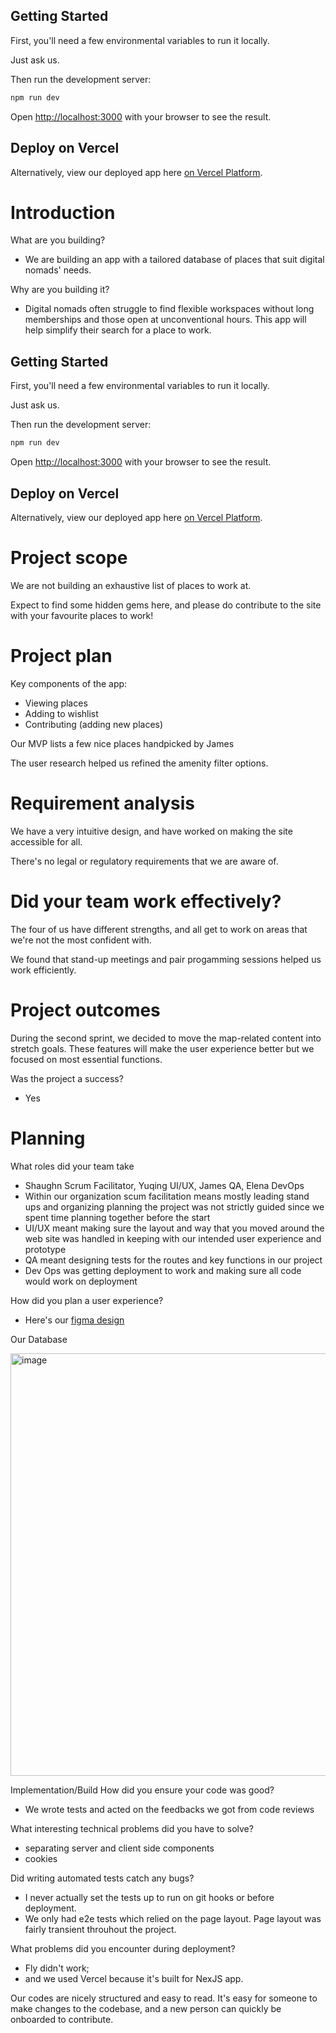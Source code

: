 ## Getting Started

First, you'll need a few environmental variables to run it locally.

Just ask us.

Then run the development server:

```bash
npm run dev
```

Open [http://localhost:3000](http://localhost:3000) with your browser to see the result.

## Deploy on Vercel

Alternatively, view our deployed app here [on Vercel Platform](desk-mooovements.vercel.app).

# Introduction

What are you building?

- We are building an app with a tailored database of places that suit digital nomads' needs.

Why are you building it?

- Digital nomads often struggle to find flexible workspaces without long memberships and those open at unconventional hours. This app will help simplify their search for a place to work.

## Getting Started

First, you'll need a few environmental variables to run it locally.

Just ask us.

Then run the development server:

```bash
npm run dev
```

Open [http://localhost:3000](http://localhost:3000) with your browser to see the result.

## Deploy on Vercel

Alternatively, view our deployed app here [on Vercel Platform](https://desk-mooovements-1b004ndx5-elenas-projects-f436e785.vercel.app/).

# Project scope

We are not building an exhaustive list of places to work at.

Expect to find some hidden gems here, and please do contribute to the site with your favourite places to work!

# Project plan

Key components of the app:

- Viewing places
- Adding to wishlist
- Contributing (adding new places)

Our MVP lists a few nice places handpicked by James

The user research helped us refined the amenity filter options.

# Requirement analysis

We have a very intuitive design, and have worked on making the site accessible for all.

There's no legal or regulatory requirements that we are aware of.

# Did your team work effectively?

The four of us have different strengths, and all get to work on areas that we're not the most confident with.

We found that stand-up meetings and pair progamming sessions helped us work efficiently.

# Project outcomes

During the second sprint, we decided to move the map-related content into stretch goals.
These features will make the user experience better but we focused on most essential functions.

Was the project a success?

- Yes

# Planning

What roles did your team take

- Shaughn Scrum Facilitator, Yuqing UI/UX, James QA, Elena DevOps
- Within our organization scum facilitation means mostly leading stand ups and organizing planning the project was not strictly guided since we spent time planning together before the start
- UI/UX meant making sure the layout and way that you moved around the web site was handled in keeping with our intended user experience and prototype
- QA meant designing tests for the routes and key functions in our project
- Dev Ops was getting deployment to work and making sure all code would work on deployment

How did you plan a user experience?

- Here's our [figma design](https://www.figma.com/file/NZccojtf3RhwXvdxG5C9FQ/Moooooooo?type=design&node-id=1%3A24&mode=design&t=GJhzZSfMuFg0gEDv-1)

Our Database

<img width="676" alt="image" src="https://github.com/fac28/desk-mooovements/assets/44486576/fa9cefac-6b15-471a-8241-72c39a1c7474">

<!--- What technical decisions did you make?
Server-render vs client-render vs both
Relational or non-relational or no DB
Self-hosted or platform-as-a-service
Frontend first vs DB first
Did you create a technical specification?
Review methods of software design with reference to functional/technical specifications and apply a justified approach to software development (K11, S11, S12)-->

Implementation/Build
How did you ensure your code was good?

- We wrote tests and acted on the feedbacks we got from code reviews

What interesting technical problems did you have to solve?

- separating server and client side components
- cookies

Did writing automated tests catch any bugs?
- I never actually set the tests up to run on git hooks or before deployment.
- We only had e2e tests which relied on the page layout. Page layout was fairly transient throuhout the project.

What problems did you encounter during deployment?

- Fly didn't work;
- and we used Vercel because it's built for NexJS app.

Our codes are nicely structured and easy to read. It's easy for someone to make changes to the codebase, and a new person can quickly be onboarded to contribute.
